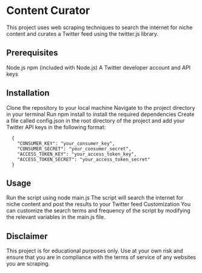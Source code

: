 # Content Curator
This project uses web scraping techniques to search the internet for niche content and curates a Twitter feed using the twitter.js library.

## Prerequisites
Node.js
npm (included with Node.js)
A Twitter developer account and API keys
## Installation
Clone the repository to your local machine
Navigate to the project directory in your terminal
Run npm install to install the required dependencies
Create a file called config.json in the root directory of the project and add your Twitter API keys in the following format:
```
  {
    "CONSUMER_KEY": "your_consumer_key",
    "CONSUMER_SECRET": "your_consumer_secret",
    "ACCESS_TOKEN_KEY": "your_access_token_key",
    "ACCESS_TOKEN_SECRET": "your_access_token_secret"
  }
```
## Usage
Run the script using node main.js
The script will search the internet for niche content and post the results to your Twitter feed
Customization
You can customize the search terms and frequency of the script by modifying the relevant variables in the main.js file.

## Disclaimer
This project is for educational purposes only. Use at your own risk and ensure that you are in compliance with the terms of service of any websites you are scraping.
